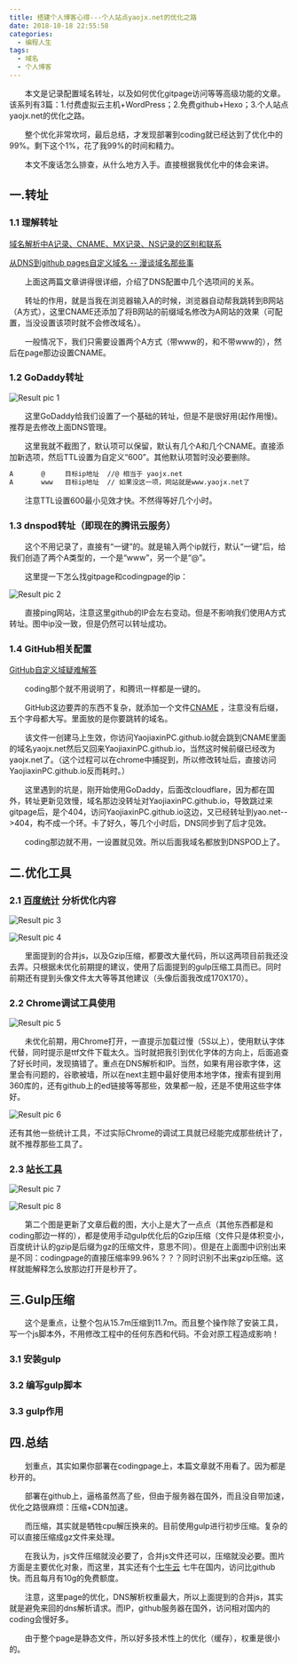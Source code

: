 ```yaml
---
title: 搭建个人博客心得---个人站点yaojx.net的优化之路
date: 2018-10-18 22:55:58
categories:
  - 编程人生
tags:
  - 域名
  - 个人博客  
---
```

	
　　本文是记录配置域名转址，以及如何优化gitpage访问等等高级功能的文章。该系列有3篇：1.付费虚拟云主机+WordPress；2.免费github+Hexo；3.个人站点yaojx.net的优化之路。

<!-- more -->
　　整个优化非常坎坷，最后总结，才发现部署到coding就已经达到了优化中的99%。剩下这个1%，花了我99%的时间和精力。

　　本文不废话怎么排查，从什么地方入手。直接根据我优化中的体会来讲。

## 一.转址

### 1.1 理解转址

[域名解析中A记录、CNAME、MX记录、NS记录的区别和联系](https://www.2cto.com/net/201306/221200.html)

[从DNS到github pages自定义域名 -- 漫谈域名那些事](http://winterttr.me/2015/10/23/from-dns-to-github-custom-domain/)

　　上面这两篇文章讲得很详细，介绍了DNS配置中几个选项间的关系。

　　转址的作用，就是当我在浏览器输入A的时候，浏览器自动帮我跳转到B网站（A方式），这里CNAME还添加了将B网站的前缀域名修改为A网站的效果（可配置，当没设置该项时就不会修改域名）。

　　一般情况下，我们只需要设置两个A方式（带www的，和不带www的），然后在page那边设置CNAME。

### 1.2 GoDaddy转址

![Result pic 1](/contentimg/8/1.png "GoDaddy设置转址")


　　这里GoDaddy给我们设置了一个基础的转址，但是不是很好用(起作用慢)。推荐是去修改上面DNS管理。


　　这里我就不截图了，默认项可以保留，默认有几个A和几个CNAME。直接添加新选项，然后TTL设置为自定义“600”。其他默认项暂时没必要删除。

``` bash
A       @     目标ip地址  //@ 相当于 yaojx.net
A       www   目标ip地址  // 如果没这一项，网站就是www.yaojx.net了
```

　　注意TTL设置600最小见效才快。不然得等好几个小时。

### 1.3 dnspod转址（即现在的腾讯云服务）

　　这个不用记录了，直接有“一键”的。就是输入两个ip就行，默认“一键”后，给我们创造了两个A类型的，一个是“www”，另一个是“@”。

　　这里提一下怎么找gitpage和codingpage的ip：

![Result pic 2](/contentimg/8/2.png "找page的ip")


　　直接ping网站，注意这里github的IP会左右变动。但是不影响我们使用A方式转址。图中ip没一致，但是仍然可以转址成功。

### 1.4 GitHub相关配置

[GitHub自定义域疑难解答](https://help.github.com/articles/troubleshooting-custom-domains/)


　　coding那个就不用说明了，和腾讯一样都是一键的。

　　GitHub这边要弄的东西不复杂，就添加一个文件[CNAME](https://github.com/YaojiaxinPC/YaojiaxinPC.github.io/blob/master/CNAME) ，注意没有后缀，五个字母都大写。里面放的是你要跳转的域名。

　　该文件一创建马上生效，你访问YaojiaxinPC.github.io就会跳到CNAME里面的域名yaojx.net然后又回来YaojiaxinPC.github.io，当然这时候前缀已经改为yaojx.net了。（这个过程可以在chrome中捕捉到，所以修改转址后，直接访问YaojiaxinPC.github.io反而耗时。）


　　这里遇到的坑是，刚开始使用GoDaddy，后面改cloudflare，因为都在国外，转址更新见效慢，域名那边没转址对YaojiaxinPC.github.io，导致跳过来gitpage后，是个404，访问YaojiaxinPC.github.io这边，又已经转址到yao.net-->404，构不成一个环。卡了好久，等几个小时后，DNS同步到了后才见效。

　　coding那边就不用，一设置就见效。所以后面我域名都放到DNSPOD上了。

## 二.优化工具

### 2.1 [百度统计](https://tongji.baidu.com/web/welcome) 分析优化内容

![Result pic 3](/contentimg/8/3.png "百度统计情况-githubpage")

![Result pic 4](/contentimg/8/4.png "百度统计情况-codingpage")


　　里面提到的合并js，以及Gzip压缩，都要改大量代码，所以这两项目前我还没去弄。只根据未优化前期提的建议，使用了后面提到的gulp压缩工具而已。同时前期还有提到头像文件太大等等其他建议（头像后面我改成170X170）。

### 2.2 Chrome调试工具使用

![Result pic 5](/contentimg/8/5.png "Chrome调试工具")

　　未优化前期，用Chrome打开，一直提示加载过慢（5S以上），使用默认字体代替，同时提示是ttf文件下载太久。当时就把我引到优化字体的方向上，后面追查了好长时间，发现搞错了。重点在DNS解析和IP。当然，如果有用谷歌字体，这里会有问题的，谷歌被墙，所以在next主题中最好使用本地字体，搜索有提到用360库的，还有github上的ed链接等等那些，效果都一般，还是不使用这些字体好。

![Result pic 6](/contentimg/8/6.png "取消使用谷歌字体")


还有其他一些统计工具，不过实际Chrome的调试工具就已经能完成那些统计了，就不推荐那些工具了。

### 2.3 [站长工具](http://tool.chinaz.com/gzips/)

![Result pic 7](/contentimg/8/7.png "codingpage自带优化")


![Result pic 8](/contentimg/8/8.png "手动优化后的githubpage")

　　第二个图是更新了文章后截的图，大小上是大了一点点（其他东西都是和coding那边一样的），都是使用手动gulp优化后的Gzip压缩（文件只是体积变小，百度统计认的gzip是后缀为gz的压缩文件，意思不同）。但是在上面图中识别出来是不同：codingpage的直接压缩率99.96%？？？同时识别不出来gzip压缩。这样就能解释怎么放那边打开是秒开了。

## 三.Gulp压缩

　　这个是重点，让整个包从15.7m压缩到11.7m。而且整个操作除了安装工具，写一个js脚本外，不用修改工程中的任何东西和代码。不会对原工程造成影响！

### 3.1 安装gulp

### 3.2 编写gulp脚本

### 3.3 gulp作用


## 四.总结

　　划重点，其实如果你部署在codingpage上，本篇文章就不用看了。因为都是秒开的。

　　部署在github上，逼格虽然高了些，但由于服务器在国外，而且没自带加速，优化之路很麻烦：压缩+CDN加速。

　　而压缩，其实就是牺牲cpu解压换来的。目前使用gulp进行初步压缩。复杂的可以直接压缩成gz文件来处理。

　　在我认为，js文件压缩就没必要了，合并js文件还可以，压缩就没必要。图片方面是主要优化对象，而这里，其实还有个[七牛云](https://www.qiniu.com/) 七牛在国内，访问比github快。而且每月有10g的免费额度。

　　注意，这里page的优化，DNS解析权重最大，所以上面提到的合并js，其实就是避免来回的dns解析请求。而IP，github服务器在国外，访问相对国内的coding会慢好多。

　　由于整个page是静态文件，所以好多技术性上的优化（缓存），权重是很小的。

